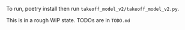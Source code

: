  To run, poetry install then run `takeoff_model_v2/takeoff_model_v2.py`.

This is in a rough WIP state. TODOs are in `TODO.md`